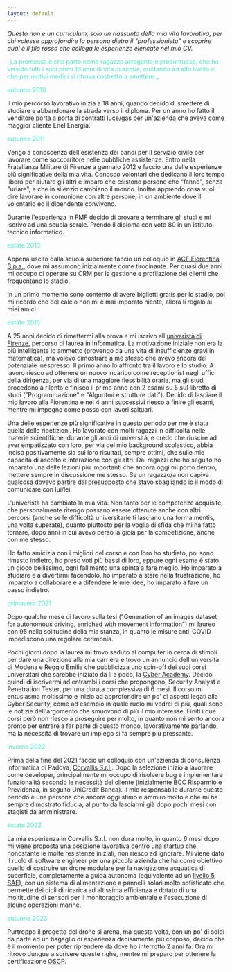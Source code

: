 ```yaml
---
layout: default
---
```


_Questo non è un curriculum, solo un riassunto della mia vita lavorativa, per chi volesse approfondire la persona dietro il "professionista" e scoprire qual è il filo rosso che collega le esperienze elencate nel mio CV._

<span style="color:#46eac7">
_La premessa è che parto come ragazzo arrogante e presuntuoso, che ha vissuto tutti i suoi primi 18 anni di vita in acqua, nuotando ad alto livello e che per motivi medici si ritrova costretto a smettere._
</span>

<span style="color:#46eac7">autunno 2010</span>

Il mio percorso lavorativo inizia a 18 anni, quando decido di smettere di studiare e abbandonare la strada verso il diploma. Per un anno ho fatto il venditore porta a porta di contratti luce/gas per un'azienda che aveva come maggior cliente Enel Energia.

<span style="color:#46eac7">autunno 2011</span>

Vengo a conoscenza dell'esistenza dei bandi per il servizio civile per lavorare come soccorritore nelle pubbliche assistenze. Entro nella Fratellanza Militare di Firenze a gennaio 2012 e faccio una delle esperienze più significative della mia vita. Conosco volontari che dedicano il loro tempo libero per aiutare gli altri e imparo che esistono persone che "fanno", senza "urlare", e che in silenzio cambiano il mondo. Inoltre apprendo cosa vuol dire lavorare in comunione con altre persone, 
in un ambiente dove il volontario ed il dipendente convivono.

Durante l'esperienza in FMF decido di provare a terminare gli studi e mi iscrivo ad una scuola serale. 
Prendo il diploma con voto 80 in un istituto tecnico informatico.

<span style="color:#46eac7">estate 2013</span>

Appena uscito dalla scuola superiore faccio un colloquio in <a href="https://www.acffiorentina.com/it" target="_blank">ACF Fiorentina S.p.a.</a>, dove mi assumono inizialmente come tirocinante. Per quasi due anni mi occupo di operare su CRM per la gestione e profilazione dei clienti che frequentano lo stadio.

In un primo momento sono contento di avere biglietti gratis per lo stadio, poi mi ricordo che del calcio non mi è mai imporato niente, allora li regalo ai miei amici.

<span style="color:#46eac7">estate 2015</span>

A 25 anni decido di rimettermi alla prova e mi iscrivo all'<a href="https://www.informatica.unifi.it/" target="_blank">univeristà di Firenze</a>, percorso di laurea in Informatica. La motivazione iniziale non era la più intelligente lo ammetto (provengo da una vita di insufficienze gravi in matematica), ma volevo dimostrare a me stesso che avevo ancora del potenziale inespresso. Il primo anno lo affronto tra il lavoro e lo studio. A lavoro riesco ad ottenere un nuovo incarico come receptionist negli uffici della dirigenza, per via di una maggiore flessibilità oraria, ma gli studi procedono a rilento e finisco il primo anno con 2 esami su 5 sul libretto di studi ("Programmazione" e "Algoritmi e strutture dati"). Decido di lasciare il mio lavoro alla Fiorentina e nei 4 anni successivi riesco a finire gli esami, mentre mi impegno come posso con lavori saltuari.

Una delle esperienze più significative in questo periodo per me è stata quella delle ripetizioni. Ho lavorato con molti ragazzi in difficoltà nelle materie scientifiche, durante gli anni di università, e credo che riuscire ad aver empatizzato con loro, per via del mio background scolastico, abbia inciso positivamente sia sui loro risultati, sempre ottimi, che sulle mie capacità di ascolto e interazione con gli altri. Dai ragazzi che ho seguito ho imparato una delle lezioni più importanti che ancora oggi mi porto dentro, mettere sempre in discussione me stesso. Se un ragazzo/a non capiva qualcosa dovevo partire dal presupposto che stavo sbagliando io il modo di comunicare con lui/lei.

L'univeristà ha cambiato la mia vita. Non tanto per le competenze acquisite, che personalmente ritengo possano essere ottenute anche con altri percorsi (anche se le difficoltà universitarie ti lasciano una forma mentis, una volta superate), quanto piuttosto per la voglia di sfida che mi ha fatto tornare, dopo anni in cui avevo perso la gioia per la competizione, anche con me stesso.

Ho fatto amicizia con i migliori del corso e con loro ho studiato, poi sono rimasto indietro, ho preso voti più bassi di loro, eppure ogni esame è stato un gioco bellissimo, ogni fallimento una spinta a fare meglio. Ho imparato a studiare e a divertirmi facendolo, ho imparato a stare nella frustrazione, ho imparato a collaborare e a difendere le mie idee, ho imparato a fare un passo indietro. 

<span style="color:#46eac7">primavera 2021</span>

Dopo qualche mese di lavoro sulla tesi ("Generation of an images dataset for autonomous driving, enriched with movement information") mi laureo con 95 nella solitudine della mia stanza, in quanto le misure anti-COVID impediscono una regolare cerimonia.

Pochi giorni dopo la laurea mi trovo seduto al computer in cerca di stimoli per dare una direzione alla mia carriera e trovo un annuncio dell'università di Modena e Reggio Emilia che pubblicizza uno spin-off dei suoi corsi universitari che sarebbe iniziato da li a poco, la <a href="https://cyber.unimore.it/" target="_blank">Cyber Academy</a>. Decido quindi di iscrivermi ad entrambi i corsi che propongono, Security Analyst e Penetration Tester, per una durata complessiva di 6 mesi. Il corso mi entusiasma moltissimo e inizio ad approfondire un po' di aspetti legati alla Cyber Security, come ad esempio in quale ruolo mi vedrei di più, quali sono le notizie dell'argomento che smuovono di più il mio interesse. Finiti i due corsi però non riesco a proseguire per molto, in quanto non mi sento ancora pronto per entrare a far parte di questo mondo, lavorativamente parlando, ma la necessità di trovare un impiego si fa sempre più pressante.

<span style="color:#46eac7">inverno 2022</span>

Prima della fine del 2021 faccio un colloquio con un'azienda di consulenza informatica di Padova, <a href="https://corvallis.it/" target="_blank">Corvallis S.r.l.</a>. Dopo la selezione inizio a lavorare come developer, principalmente mi occupo di risolvere bug e implementare funzionalità secondo le necessità del cliente (inizialmente BCC Risparmio e Previdenza, in seguito UniCredit Banca). Il mio responsabile durante questo periodo è una persona che ancora oggi stimo e ammiro molto e che mi ha sempre dimostrato fiducia, al punto da lasciarmi già dopo pochi mesi con stagisti da amministrare.

<span style="color:#46eac7">estate 2022</span>

La mia esperienza in Corvallis S.r.l. non dura molto, in quanto 6 mesi dopo mi viene proposta una posizione lavorativa dentro una startup che, nonostante le molte resistenze iniziali, non riesco ad ignorare. Mi viene dato il ruolo di software engineer per una piccola azienda che ha come obiettivo quello di costruire un drone modulare per la navigazione acquatica di superficie, completamente a guida autonoma (equivalente ad un <a href="https://www.sae.org/standards/content/j3016_202104/" target="_blank">livello 5 SAE</a>), con un sistema di alimentazione a pannelli solari molto sofisticato che permette dei cicli di ricarica ad altissima efficienza e dotato di una moltitudine di sensori per il monitoraggio ambientale e l'esecuzione di alcune operazioni marine.

<span style="color:#46eac7">autunno 2023</span>

Purtroppo il progetto del drone si arena, ma questa volta, con un po' di soldi da parte ed un bagaglio di esperienza decisamente più corposo, decido che è il momento per poter riprendere da dove ho interrotto 2 anni fa. Ora mi ritrovo dunque a scrivere queste righe, mentre mi preparo per ottenere la certificazione <a href="https://www.offsec.com/courses/pen-200/" target="_blank">OSCP</a>.


